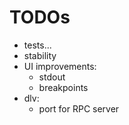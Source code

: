 # TODOs

* tests...
* stability
* UI improvements:
  * stdout
  * breakpoints
* dlv:
  * port for RPC server
